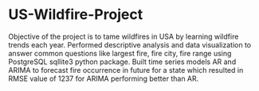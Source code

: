 # US-Wildfire-Project
Objective of the project is to tame wildfires in USA by learning wildfire trends each year.
Performed descriptive analysis and data visualization to answer common questions like largest fire, fire city, fire range using PostgreSQL sqllite3 python package.
Built time series models AR and ARIMA to forecast fire occurrence in future for a state which resulted in RMSE value of 1237 for ARIMA performing better than AR.

